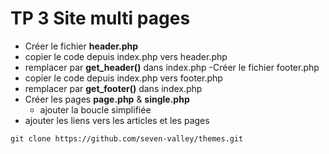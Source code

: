 # TP 3 Site multi pages
- Créer le fichier **header.php**
 - copier le code depuis index.php vers header.php
 - remplacer par **get_header()** dans index.php
-Créer le fichier footer.php
 - copier le code depuis index.php vers footer.php
 - remplacer par **get_footer()** dans index.php
- Créer les pages **page.php** & **single.php**
  - ajouter la boucle simplifiée
- ajouter les liens vers les articles et les pages

```
git clone https://github.com/seven-valley/themes.git
```
